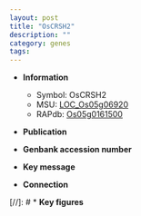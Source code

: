 ```yaml
---
layout: post
title: "OsCRSH2"
description: ""
category: genes
tags: 
---
```


* **Information**  
    + Symbol: OsCRSH2  
    + MSU: [LOC_Os05g06920](http://rice.uga.edu/cgi-bin/ORF_infopage.cgi?orf=LOC_Os05g06920)  
    + RAPdb: [Os05g0161500](http://rapdb.dna.affrc.go.jp/viewer/gbrowse_details/irgsp1?name=Os05g0161500)  

* **Publication**  

* **Genbank accession number**  

* **Key message**  

* **Connection**  

[//]: # * **Key figures**  


